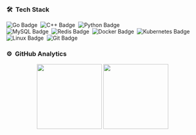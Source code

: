 ### 🛠 &nbsp;Tech Stack

![Go Badge](https://img.shields.io/badge/Go-00ADD8?logo=go&logoColor=fff&style=flat)&nbsp;
![C++ Badge](https://img.shields.io/badge/C%2B%2B-00599C?logo=cplusplus&logoColor=fff&style=flat)&nbsp;
![Python Badge](https://img.shields.io/badge/Python-3776AB?logo=python&logoColor=fff&style=flat)  
![MySQL Badge](https://img.shields.io/badge/MySQL-4479A1?logo=mysql&logoColor=fff&style=flat)&nbsp;
![Redis Badge](https://img.shields.io/badge/Redis-DC382D?logo=redis&logoColor=fff&style=flat)&nbsp;
![Docker Badge](https://img.shields.io/badge/Docker-2496ED?logo=docker&logoColor=fff&style=flat)&nbsp;
![Kubernetes Badge](https://img.shields.io/badge/Kubernetes-326CE5?logo=kubernetes&logoColor=fff&style=flat)  
![Linux Badge](https://img.shields.io/badge/Linux-FCC624?logo=linux&logoColor=000&style=flat)&nbsp;
![Git Badge](https://img.shields.io/badge/Git-F05032?logo=git&logoColor=fff&style=flat)&nbsp;
<!-- from https://badges.pages.dev/ -->
### ⚙️ &nbsp;GitHub Analytics
<div align="center">
  <span> </span>
  <img height="170px" src="https://github-readme-stats.vercel.app/api?username=limits220284&theme=tokyonight" />
  <span> </span>
  <img height="170px" src="https://github-readme-stats.vercel.app/api/top-langs/?username=limits220284&hide=html,css,javascript&layout=compact&langs_count=8&theme=tokyonight" />
  <span> </span>
</div>
